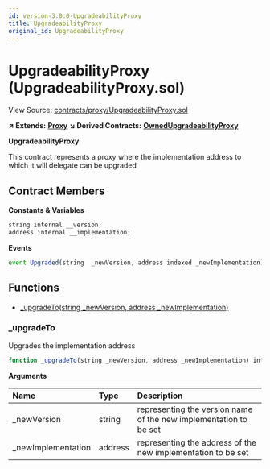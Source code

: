 ```yaml
---
id: version-3.0.0-UpgradeabilityProxy
title: UpgradeabilityProxy
original_id: UpgradeabilityProxy
---
```


# UpgradeabilityProxy \(UpgradeabilityProxy.sol\)

View Source: [contracts/proxy/UpgradeabilityProxy.sol](https://github.com/PolymathNetwork/polymath-core/tree/096ba240a927c98e1f1a182d2efee7c4c4c1dfc5/contracts/proxy/UpgradeabilityProxy.sol)

**↗ Extends:** [**Proxy**](https://github.com/PolymathNetwork/polymath-core/tree/096ba240a927c98e1f1a182d2efee7c4c4c1dfc5/docs/api/Proxy.md) **↘ Derived Contracts:** [**OwnedUpgradeabilityProxy**](https://github.com/PolymathNetwork/polymath-core/tree/096ba240a927c98e1f1a182d2efee7c4c4c1dfc5/docs/api/OwnedUpgradeabilityProxy.md)

**UpgradeabilityProxy**

This contract represents a proxy where the implementation address to which it will delegate can be upgraded

## Contract Members

**Constants & Variables**

```javascript
string internal __version;
address internal __implementation;
```

**Events**

```javascript
event Upgraded(string  _newVersion, address indexed _newImplementation);
```

## Functions

* [\_upgradeTo\(string \_newVersion, address \_newImplementation\)](upgradeabilityproxy.md#_upgradeto)

### \_upgradeTo

Upgrades the implementation address

```javascript
function _upgradeTo(string _newVersion, address _newImplementation) internal nonpayable
```

**Arguments**

| Name | Type | Description |
| :--- | :--- | :--- |
| \_newVersion | string | representing the version name of the new implementation to be set |
| \_newImplementation | address | representing the address of the new implementation to be set |

